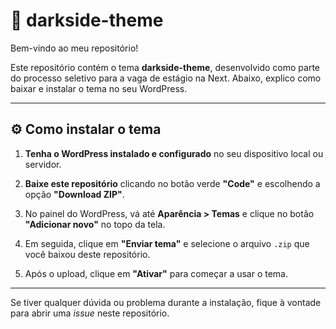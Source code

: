 # 🎨 darkside-theme

Bem-vindo ao meu repositório!

Este repositório contém o tema **darkside-theme**, desenvolvido como parte do processo seletivo para a vaga de estágio na Next. Abaixo, explico como baixar e instalar o tema no seu WordPress.

---

## ⚙️ Como instalar o tema

1. **Tenha o WordPress instalado e configurado** no seu dispositivo local ou servidor.

2. **Baixe este repositório** clicando no botão verde **"Code"** e escolhendo a opção **"Download ZIP"**.

3. No painel do WordPress, vá até **Aparência > Temas** e clique no botão **"Adicionar novo"** no topo da tela.

4. Em seguida, clique em **"Enviar tema"** e selecione o arquivo `.zip` que você baixou deste repositório.

5. Após o upload, clique em **"Ativar"** para começar a usar o tema.

---

Se tiver qualquer dúvida ou problema durante a instalação, fique à vontade para abrir uma *issue* neste repositório.
